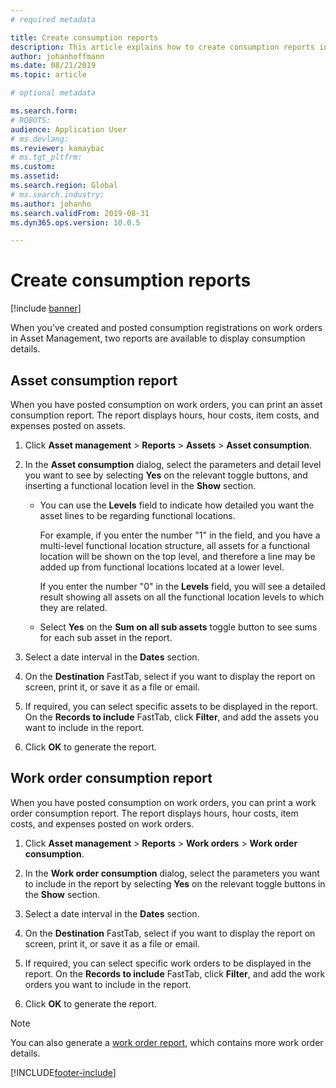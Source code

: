 ```yaml
---
# required metadata

title: Create consumption reports
description: This article explains how to create consumption reports in Asset Management.
author: johanhoffmann
ms.date: 08/21/2019
ms.topic: article

# optional metadata

ms.search.form: 
# ROBOTS: 
audience: Application User
# ms.devlang: 
ms.reviewer: kamaybac
# ms.tgt_pltfrm: 
ms.custom: 
ms.assetid: 
ms.search.region: Global
# ms.search.industry: 
ms.author: johanho
ms.search.validFrom: 2019-08-31
ms.dyn365.ops.version: 10.0.5

---
```


# Create consumption reports

[!include [banner](../../includes/banner.md)]

 

When you've created and posted consumption registrations on work orders in Asset Management, two reports are available to display consumption details.


## Asset consumption report

When you have posted consumption on work orders, you can print an asset consumption report. The report displays hours, hour costs, item costs, and expenses posted on assets.

1. Click **Asset management** > **Reports** > **Assets** > **Asset consumption**.

2. In the **Asset consumption** dialog, select the parameters and detail level you want to see by selecting **Yes** on the relevant toggle buttons, and inserting a functional location level in the **Show** section.
    - You can use the **Levels** field to indicate how detailed you want the asset lines to be regarding functional locations. 
    
        For example, if you enter the number "1" in the field, and you have a multi-level functional location structure, all assets for a functional location will be shown on the top level, and therefore a line may be added up from functional locations located at a lower level. 
        
        If you enter the number "0" in the **Levels** field, you will see a detailed result showing all assets on all the functional location levels to which they are related. 
        
    - Select **Yes** on the **Sum on all sub assets** toggle button to see sums for each sub asset in the report.

3. Select a date interval in the **Dates** section.

4. On the **Destination** FastTab, select if you want to display the report on screen, print it, or save it as a file or email.

5. If required, you can select specific assets to be displayed in the report. On the **Records to include** FastTab, click **Filter**, and add the assets you want to include in the report.

6. Click **OK** to generate the report.


## Work order consumption report

When you have posted consumption on work orders, you can print a work order consumption report. The report displays hours, hour costs, item costs, and expenses posted on work orders.

1. Click **Asset management** > **Reports** > **Work orders** > **Work order consumption**.

2. In the **Work order consumption** dialog, select the parameters you want to include in the report by selecting **Yes** on the relevant toggle buttons in the **Show** section.

3. Select a date interval in the **Dates** section.

4. On the **Destination** FastTab, select if you want to display the report on screen, print it, or save it as a file or email.

5. If required, you can select specific work orders to be displayed in the report. On the **Records to include** FastTab, click **Filter**, and add the work orders you want to include in the report.

6. Click **OK** to generate the report.


>[!NOTE]
>You can also generate a [work order report](../work-orders/work-order-report.md), which contains more work order details.



[!INCLUDE[footer-include](../../../includes/footer-banner.md)]